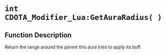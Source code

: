 # `int CDOTA_Modifier_Lua:GetAuraRadius( )`
## Function Description
Return the range around the parent this aura tries to apply its buff.
